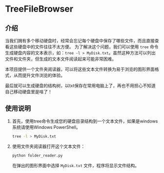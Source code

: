 # TreeFileBrowser

## 介绍
当我们拥有多个移动硬盘时，经常会忘记每个硬盘中保存了哪些文件，而且直接查看这些硬盘中的文件往往不太方便。
为了解决这个问题，我们可以使用 `tree` 命令生成硬盘内容的文本表示，如：`tree -l > MyDisk.txt`。虽然这种方法可以列出文件和文件夹，但生成的文本文件阅读起来可能非常困难。

本项目提供一个文件夹阅读器，可以将这些文本文件转换为易于浏览的图形界面格式，从而提升文件浏览的体验。

最后就可以生成硬盘的结构树，以txt保存在常用电脑上了，再也不用担心不知道自己移动硬盘里是啥了！

## 使用说明
1. 首先，使用tree命令生成您的硬盘目录结构到一个文本文件，如果是windows系统请使用Windows PowerShell。
   ```bash
   tree -l > MyDisk.txt
   ```
2. 使用文件夹阅读器打开这个文本文件：
   ```bash
   python folder_reader.py
   ```
   在弹出的图形界面中选择 `MyDisk.txt` 文件，程序将显示文件结构。

